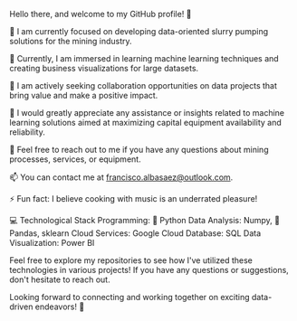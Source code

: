 Hello there, and welcome to my GitHub profile! 👋

🔭 I am currently focused on developing data-oriented slurry pumping solutions for the mining industry.

🌱 Currently, I am immersed in learning machine learning techniques and creating business visualizations for large datasets.

👯 I am actively seeking collaboration opportunities on data projects that bring value and make a positive impact.

🤔 I would greatly appreciate any assistance or insights related to machine learning solutions aimed at maximizing capital equipment availability and reliability.

💬 Feel free to reach out to me if you have any questions about mining processes, services, or equipment.

📫 You can contact me at francisco.albasaez@outlook.com.

⚡ Fun fact: I believe cooking with music is an underrated pleasure!

💻 Technological Stack
    Programming: 🐍 Python
    Data Analysis: Numpy, 🐼 Pandas, sklearn
    Cloud Services:  Google Cloud
    Database: SQL
    Data Visualization: Power BI
  
Feel free to explore my repositories to see how I've utilized these technologies in various projects! If you have any questions or suggestions, don't hesitate to reach out. 

Looking forward to connecting and working together on exciting data-driven endeavors! 🚀
